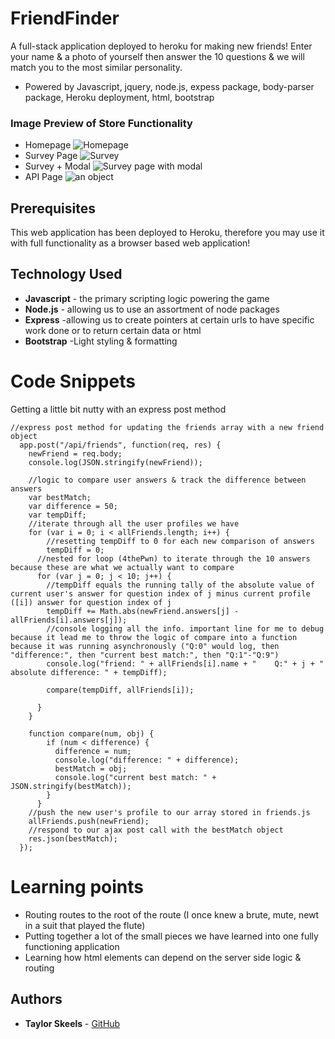 # FriendFinder

A full-stack application deployed to heroku for making new friends! Enter your name & a photo of yourself then answer the 10 questions & we will match you to the most similar personality.

* Powered by Javascript, jquery, node.js, expess package, body-parser package, Heroku deployment, html, bootstrap



### Image Preview of Store Functionality
<!-- take a picture of the image and add it into the readme  -->
* Homepage ![Homepage](https://i.imgur.com/frBEJjd.png)
* Survey Page ![Survey](https://i.imgur.com/IsFYK0u.png)
* Survey + Modal ![Survey page with modal](https://i.imgur.com/H58cMBZ.png)
* API Page ![an object](https://i.imgur.com/FHiGtL2.png)

## Prerequisites

This web application has been deployed to Heroku, therefore you may use it with full functionality as a browser based web application!

## Technology Used

* **Javascript** - the primary scripting logic powering the game
* **Node.js** - allowing us to use an assortment of node packages
* **Express** -allowing us to create pointers at certain urls to have specific work done or to return certain data or html
* **Bootstrap** -Light styling & formatting


# Code Snippets
<!-- put snippets of code inside ``` ``` so it will look like code -->
<!-- if you want to put blockquotes use a > -->

Getting a little bit nutty with an express post method

```
//express post method for updating the friends array with a new friend object
  app.post("/api/friends", function(req, res) {
    newFriend = req.body;
    console.log(JSON.stringify(newFriend));
    
    //logic to compare user answers & track the difference between answers
    var bestMatch;
    var difference = 50;
    var tempDiff;
    //iterate through all the user profiles we have
    for (var i = 0; i < allFriends.length; i++) {
        //resetting tempDiff to 0 for each new comparison of answers
        tempDiff = 0;
      //nested for loop (4thePwn) to iterate through the 10 answers because these are what we actually want to compare
      for (var j = 0; j < 10; j++) {
        //tempDiff equals the running tally of the absolute value of current user's answer for question index of j minus current profile ([i]) answer for question index of j
        tempDiff += Math.abs(newFriend.answers[j] - allFriends[i].answers[j]);
        //console logging all the info. important line for me to debug because it lead me to throw the logic of compare into a function because it was running asynchronously ("Q:0" would log, then "difference:", then "current best match:", then "Q:1"-"Q:9")
        console.log("friend: " + allFriends[i].name + "    Q:" + j + "  absolute difference: " + tempDiff);
        
        compare(tempDiff, allFriends[i]);
        
      }
    }

    function compare(num, obj) {
        if (num < difference) {
          difference = num;
          console.log("difference: " + difference);
          bestMatch = obj;
          console.log("current best match: " + JSON.stringify(bestMatch));
        }
      }
    //push the new user's profile to our array stored in friends.js
    allFriends.push(newFriend);
    //respond to our ajax post call with the bestMatch object
    res.json(bestMatch);
  });

```

# Learning points
<!-- Learning points where you would write what you thought was helpful -->
* Routing routes to the root of the route (I once knew a brute, mute, newt in a suit that played the flute)
* Putting together a lot of the small pieces we have learned into one fully functioning application
* Learning how html elements can depend on the server side logic & routing


## Authors

* **Taylor Skeels** - [GitHub](https://github.com/skeeis)